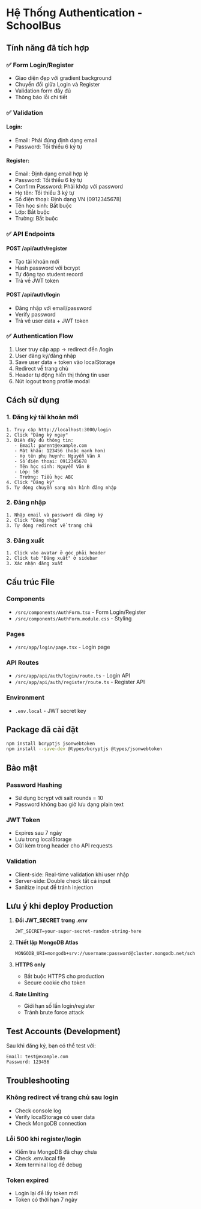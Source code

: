 # Hệ Thống Authentication - SchoolBus

## Tính năng đã tích hợp

### ✅ Form Login/Register
- Giao diện đẹp với gradient background
- Chuyển đổi giữa Login và Register
- Validation form đầy đủ
- Thông báo lỗi chi tiết

### ✅ Validation

#### Login:
- Email: Phải đúng định dạng email
- Password: Tối thiểu 6 ký tự

#### Register:
- Email: Định dạng email hợp lệ
- Password: Tối thiểu 6 ký tự
- Confirm Password: Phải khớp với password
- Họ tên: Tối thiểu 3 ký tự
- Số điện thoại: Định dạng VN (0912345678)
- Tên học sinh: Bắt buộc
- Lớp: Bắt buộc
- Trường: Bắt buộc

### ✅ API Endpoints

#### POST /api/auth/register
- Tạo tài khoản mới
- Hash password với bcrypt
- Tự động tạo student record
- Trả về JWT token

#### POST /api/auth/login
- Đăng nhập với email/password
- Verify password
- Trả về user data + JWT token

### ✅ Authentication Flow
1. User truy cập app → redirect đến /login
2. User đăng ký/đăng nhập
3. Save user data + token vào localStorage
4. Redirect về trang chủ
5. Header tự động hiển thị thông tin user
6. Nút logout trong profile modal

## Cách sử dụng

### 1. Đăng ký tài khoản mới
```
1. Truy cập http://localhost:3000/login
2. Click "Đăng ký ngay"
3. Điền đầy đủ thông tin:
   - Email: parent@example.com
   - Mật khẩu: 123456 (hoặc mạnh hơn)
   - Họ tên phụ huynh: Nguyễn Văn A
   - Số điện thoại: 0912345678
   - Tên học sinh: Nguyễn Văn B
   - Lớp: 5B
   - Trường: Tiểu học ABC
4. Click "Đăng ký"
5. Tự động chuyển sang màn hình đăng nhập
```

### 2. Đăng nhập
```
1. Nhập email và password đã đăng ký
2. Click "Đăng nhập"
3. Tự động redirect về trang chủ
```

### 3. Đăng xuất
```
1. Click vào avatar ở góc phải header
2. Click tab "Đăng xuất" ở sidebar
3. Xác nhận đăng xuất
```

## Cấu trúc File

### Components
- `/src/components/AuthForm.tsx` - Form Login/Register
- `/src/components/AuthForm.module.css` - Styling

### Pages
- `/src/app/login/page.tsx` - Login page

### API Routes
- `/src/app/api/auth/login/route.ts` - Login API
- `/src/app/api/auth/register/route.ts` - Register API

### Environment
- `.env.local` - JWT secret key

## Package đã cài đặt
```bash
npm install bcryptjs jsonwebtoken
npm install --save-dev @types/bcryptjs @types/jsonwebtoken
```

## Bảo mật

### Password Hashing
- Sử dụng bcrypt với salt rounds = 10
- Password không bao giờ lưu dạng plain text

### JWT Token
- Expires sau 7 ngày
- Lưu trong localStorage
- Gửi kèm trong header cho API requests

### Validation
- Client-side: Real-time validation khi user nhập
- Server-side: Double check tất cả input
- Sanitize input để tránh injection

## Lưu ý khi deploy Production

1. **Đổi JWT_SECRET trong .env**
   ```
   JWT_SECRET=your-super-secret-random-string-here
   ```

2. **Thiết lập MongoDB Atlas**
   ```
   MONGODB_URI=mongodb+srv://username:password@cluster.mongodb.net/schoolbus
   ```

3. **HTTPS only**
   - Bắt buộc HTTPS cho production
   - Secure cookie cho token

4. **Rate Limiting**
   - Giới hạn số lần login/register
   - Tránh brute force attack

## Test Accounts (Development)

Sau khi đăng ký, bạn có thể test với:
```
Email: test@example.com
Password: 123456
```

## Troubleshooting

### Không redirect về trang chủ sau login
- Check console log
- Verify localStorage có user data
- Check MongoDB connection

### Lỗi 500 khi register/login
- Kiểm tra MongoDB đã chạy chưa
- Check .env.local file
- Xem terminal log để debug

### Token expired
- Login lại để lấy token mới
- Token có thời hạn 7 ngày

